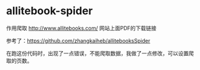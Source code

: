 # allitebook-spider
作用爬取 http://www.allitebooks.com/ 网站上面PDF的下载链接

参考了：https://github.com/zhangkaiheb/allitebooksSpider

在跑这份代码时，出现了一点错误，不能爬取数据，我做了一点修改，可以设置爬取的页数。
